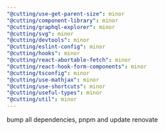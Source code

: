 ```yaml
---
"@cutting/use-get-parent-size": minor
"@cutting/component-library": minor
"@cutting/graphql-explorer": minor
"@cutting/svg": minor
"@cutting/devtools": minor
"@cutting/eslint-config": minor
"@cutting/hooks": minor
"@cutting/react-abortable-fetch": minor
"@cutting/react-hook-form-components": minor
"@cutting/tsconfig": minor
"@cutting/use-mathjax": minor
"@cutting/use-shortcuts": minor
"@cutting/useful-types": minor
"@cutting/util": minor
---
```


bump all dependencies, pnpm and update renovate
